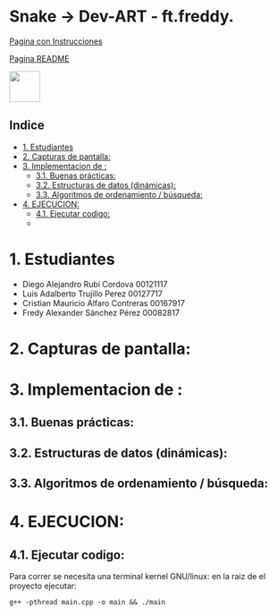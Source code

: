# Snake -> Dev-ART - ft.freddy.   <!-- omit in toc -->


[Pagina con Instrucciones](https://wmoralesdev.github.io/actividadfinal/index)


[Pagina README](https://drubico.github.io/Snake_Terminal_cpp/)

[<img src="https://upload.wikimedia.org/wikipedia/commons/thumb/8/8a/Icon-doc.svg/810px-Icon-doc.svg.png" width="55">](https://docs.google.com/document/d/1vROBoDUtuphx_JmOmtY_wQ03JmSLFBe3MnIY0XbRCk8/edit)

## Indice <!-- omit in toc -->
- [1. Estudiantes](#1-estudiantes)
- [2. Capturas de pantalla:](#2-capturas-de-pantalla)
- [3. Implementacion de :](#3-implementacion-de-)
  - [3.1. Buenas prácticas:](#31-buenas-prácticas)
  - [3.2. Estructuras de datos (dinámicas):](#32-estructuras-de-datos-dinámicas)
  - [3.3. Algoritmos de ordenamiento / búsqueda:](#33-algoritmos-de-ordenamiento--búsqueda)
- [4. EJECUCION:](#4-ejecucion)
  - [4.1. Ejecutar codigo:](#41-ejecutar-codigo)
  - [](#)

# 1. Estudiantes

- Diego Alejandro Rubi Cordova 00121117
- Luis Adalberto Trujillo Perez 00127717
- Cristian Mauricio Alfaro Contreras 00167917
- Fredy Alexander Sánchez Pérez 00082817

# 2. Capturas de pantalla:

# 3. Implementacion de :
## 3.1. Buenas prácticas:

## 3.2. Estructuras de datos (dinámicas):

## 3.3. Algoritmos de ordenamiento / búsqueda:


# 4. EJECUCION:
## 4.1. Ejecutar codigo:
Para correr se necesita una terminal kernel GNU/linux:
en la raiz de el proyecto ejecutar:
```
g++ -pthread main.cpp -o main && ./main
```
## 

